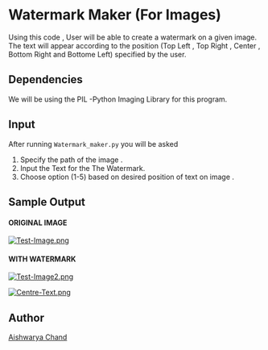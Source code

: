 # Watermark Maker (For Images)

Using this code , User  will be able to create a watermark on a given image. The text will appear according to the position (Top Left , Top Right , Center , Bottom Right and Bottome Left) specified by the user.

## Dependencies
We will be using the PIL -Python Imaging Library for this program.

## Input
After running  `Watermark_maker.py` you will be asked 

 1. Specify the path of the image . 
 2. Input the Text for the The Watermark.
 3. Choose option (1-5) based on desired position of text on image .
## Sample Output 

#### ORIGINAL IMAGE
[![Test-Image.png](https://i.postimg.cc/0NCL9M0J/Test-Image.png)](https://postimg.cc/yJkfPN5V)

#### WITH WATERMARK
[![Test-Image2.png](https://i.postimg.cc/LsDcBY73/Test-Image2.png)](https://postimg.cc/Z99sJRJW)

[![Centre-Text.png](https://i.postimg.cc/X7Wthgbk/Centre-Text.png)](https://postimg.cc/MXssfVXn)
## Author
[Aishwarya Chand](https://github.com/aishwaryachand)

